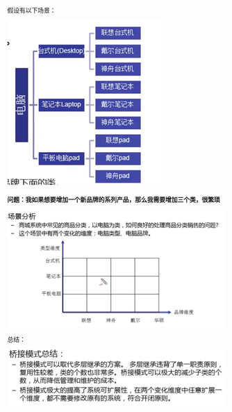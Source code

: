 假设有以下场景：

<img src="https://raw.githubusercontent.com/CooperXJ/ImageBed/master/img/20200715103139.png" alt="image-20200715103121098" style="zoom:50%;" />





#### 问题：我如果想要增加一个新品牌的系列产品，那么我需要增加三个类，很繁琐



![image-20200715103009960](https://raw.githubusercontent.com/CooperXJ/ImageBed/master/img/20200715103018.png)



总结：

![image-20200715112000565](https://raw.githubusercontent.com/CooperXJ/ImageBed/master/img/20200715112305.png)


